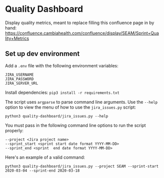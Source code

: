 # Quality Dashboard

Display quality metrics, meant to replace filling this confluence page in by hand: https://confluence.cambiahealth.com/confluence/display/SEAM/Sprint+Quality+Metrics

## Set up dev environment
Add a `.env` file with the following environment variables:
```
JIRA_USERNAME
JIRA_PASSWORD
JIRA_SERVER_URL
```

Install dependencies:
`pip3 install -r requirements.txt`

The script uses `argparse` to parse command line arguments. Use the `--help` option to view the menu of how to use the `jira_issues.py` script:

`python3 quality-dashboard/jira_issues.py --help`

You must pass in the following command line options to run the script properly:

```
--project <Jira project name>
--sprint_start <sprint start date format YYYY-MM-DD>
--sprint_end <sprint  end date format YYYY-MM-DD>
```

Here's an example of a valid command:

`python3 quality-dashboard/jira_issues.py --project SEAM --sprint-start 2020-03-04 --sprint-end 2020-03-18`
